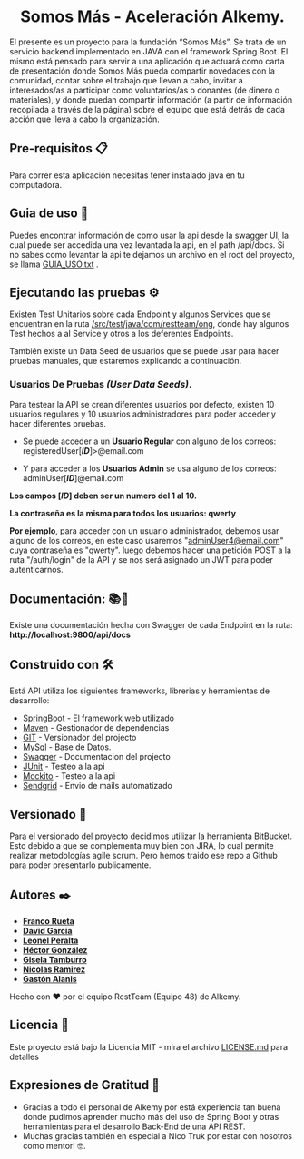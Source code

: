 <div align="center">
  <h1>Somos Más - Aceleración Alkemy.</h1>
</div>
El presente es un proyecto para la fundación “Somos Más”. Se trata de un servicio backend implementado en JAVA con el framework Spring Boot. El mismo está pensado para servir a una aplicación que actuará como carta de presentación donde Somos Más pueda compartir novedades con la comunidad, contar sobre el trabajo que llevan a cabo, invitar a interesados/as a participar como voluntarios/as o donantes (de dinero o materiales), y donde puedan compartir información (a partir de información recopilada a través de la página) sobre el equipo que está detrás de cada acción que lleva a cabo la organización.

## Pre-requisitos 📋

Para correr esta aplicación necesitas tener instalado java en tu computadora.

## Guia de uso 📖

Puedes encontrar información de como usar la api desde la swagger UI, la cual puede ser accedida una vez levantada la api, en el path /api/docs. Si no sabes como levantar la api te dejamos un archivo en el root del proyecto, se llama [GUIA_USO.txt](GUIA_USO.txt) .

## Ejecutando las pruebas ⚙️

Existen Test Unitarios sobre cada Endpoint y algunos Services que se encuentran en la ruta [/src/test/java/com/restteam/ong](src/test/java/com/restteam/ong), donde hay algunos Test hechos a al Service y otros a los deferentes Endpoints.

También existe un Data Seed de usuarios que se puede usar para hacer pruebas manuales, que estaremos explicando a continuación.

### Usuarios De Pruebas *(User Data Seeds)*.

Para testear la API se crean diferentes usuarios por defecto, existen 10 usuarios regulares y 10 usuarios administradores para poder acceder y hacer diferentes pruebas.

* Se puede acceder a un **Usuario Regular** con alguno de los correos: registeredUser[***ID***]>@email.com

* Y para acceder a los **Usuarios Admin** se usa alguno de los correos: adminUser[***ID***]@email.com

**Los campos [*ID*] deben ser un numero del 1 al 10.**

**La contraseña es la misma para todos los usuarios: qwerty**

**Por ejemplo**, para acceder con un usuario administrador, debemos usar alguno de los correos, en este caso usaremos "adminUser4@email.com" cuya contraseña es "qwerty".
luego debemos hacer una petición POST a la ruta "/auth/login" de la API y se nos será asignado un JWT para poder autenticarnos.

## Documentación: 📚📖

Existe una documentación hecha con Swagger de cada Endpoint en la ruta: **http://localhost:9800/api/docs**

## Construido con 🛠️

Está API utiliza los siguientes frameworks, librerias y herramientas de desarrollo:

* [SpringBoot](https://spring.io/) - El framework web utilizado
* [Maven](https://maven.apache.org/) - Gestionador de dependencias
* [GIT](https://git-scm.com/) - Versionador del projecto
* [MySql](https://www.mysql.com/) - Base de Datos.
* [Swagger](https://swagger.io/) - Documentacion del projecto
* [JUnit](https://junit.org/junit5/) - Testeo a la api
* [Mockito](https://site.mockito.org/) - Testeo a la api
* [Sendgrid](https://sendgrid.com/) - Envio de mails automatizado

## Versionado 📌

Para el versionado del proyecto decidimos utilizar la herramienta BitBucket. Esto debido a que se complementa muy bien con JIRA, lo cual permite realizar metodologías agile scrum. Pero hemos traido ese repo a Github para poder presentarlo publicamente.

## Autores ✒️

* [**Franco Rueta**](https://github.com/FrancoRueta)
* [**David García**](https://github.com/Davidsgs)
* [**Leonel Peralta**](https://github.com/leonelmperalta)
* [**Héctor González**](https://github.com/eletooor)
* [**Gisela Tamburro**](https://github.com/GiseelaDaiana)
* [**Nicolas Ramirez**](https://github.com/nicoRamirez)
* [**Gastón Alanis**](https://github.com/Alanisgas)

Hecho con ❤️ por el equipo RestTeam (Equipo 48) de Alkemy.

## Licencia 📄

Este proyecto está bajo la Licencia MIT - mira el archivo [LICENSE.md](LICENSE.md) para detalles

## Expresiones de Gratitud 🎁

* Gracias a todo el personal de Alkemy por está experiencia tan buena donde pudimos aprender mucho más del uso de Spring Boot y otras herramientas para el desarrollo Back-End de una API REST.
* Muchas gracias también en especial a Nico Truk por estar con nosotros como mentor! 🤓.



